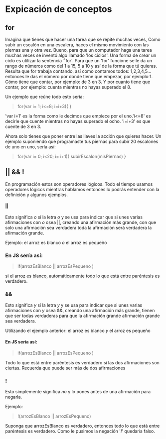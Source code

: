# Expicación de conceptos

## for

Imagina que tienes que hacer una tarea que se repite muchas veces, Como subir un escalón en una escalera, haces el mismo movimiento con las piernas una y otra vez. Bueno, para que un computador haga una tarea muchas veces se inventó algo llamado 'los ciclos'. Una forma de crear un ciclo es utilizar la sentencia ̈́ 'for'. Para que un 'for' funcione se le da un rango de números como del 1 a 15, 5 a 10 y así de la forma que tú quieras. Resulta que for trabaja contando, así como contamos todos: 1,2,3,4,5... entonces le das el número por donde tiene que empezar, por ejemplo:1. Cómo tiene que contar, por ejemplo: de 3 en 3. Y por cuanto tiene que contar, por ejemplo: cuenta mientras no hayas superado el 8.

Un ejemplo que reúne todo esto sería:

> for(var i= 1; i<=8; i=i+3){ }

'var i=1' es la forma como le decimos que empiece por el uno.'i<=8' es decirle que cuente mientras no hayas superado el ocho. 'i=i+3' es que cuente de 3 en 3.

Ahora solo tienes que poner entre las llaves la acción que quieres hacer. Un ejemplo suponiendo que programaste tus piernas para subir 20 escalones de uno en uno, sería así:

> for(var i= 0; i<20; i= i+1){ subirEscalon(misPiernas) }

## || && !

En programación estos son operadores lógicos. Todo el tiempo usamos operadores lógicos mientras hablamos entonces lo podrás entender con la definición y algunos ejemplos.

#### ||
Esto significa _o_ sí la letra _o_ y se usa para indicar que si unes varias afirmaciones con _o_ osea ||, creando una afirmación más grande, con que solo una afirmación sea verdadera toda la afirmación será verdadera la afirmación grande.



Ejemplo: el arroz es blanco _o_ el arroz es pequeño


### En JS sería así:
> if(arrozEsBlanco || arrozEsPequeno )

si el arroz es blanco, automáticamente todo lo que está entre paréntesis es verdadero.


### &&
Esto significa _y_ sí la letra _y_ y se usa para indicar que si unes varias afirmaciones con _y_ osea &&, creando una afirmación más grande, tienen que ser todas verdaderas para que la afirmación grande afirmación grande sea verdadera.


Utilizando el ejemplo anterior: el arroz es blanco _y_ el arroz es pequeño

#### En JS sería así:
> if(arrozEsBlanco || arrozEsPequeno )

 Todo lo que está entre paréntesis es verdadero si las dos afirmaciones son ciertas. Recuerda que puede ser más de dos afirmaciones


 ### !

 Esto simplemente significa _no_ y lo pones antes de una afirmación para negarla.

 Ejemplo:
 > !(arrozEsBlanco || arrozEsPequeno)

 Suponga que arrozEsBlanco es verdadero, entonces todo lo que está entre paréntesis es verdadero. Como le pusimos la negación '_!_' quedaría falso.
